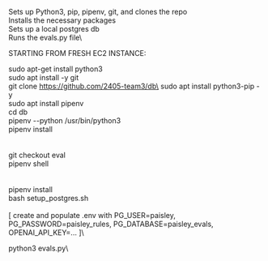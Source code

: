 Sets up Python3, pip, pipenv, git, and clones the repo\
Installs the necessary packages\
Sets up a local postgres db\
Runs the evals.py file\

  

STARTING FROM FRESH EC2 INSTANCE:

sudo apt-get install python3\
sudo apt install -y git\
git clone https://github.com/2405-team3/db\
sudo apt install python3-pip -y\
sudo apt install pipenv\
cd db\
pipenv --python /usr/bin/python3\
pipenv install\
\
\
git checkout eval\
pipenv shell\
\
\
pipenv install\
bash setup_postgres.sh\
\
[ create and populate .env with PG_USER=paisley, PG_PASSWORD=paisley_rules, PG_DATABASE=paisley_evals, OPENAI_API_KEY=... ]\

python3 evals.py\